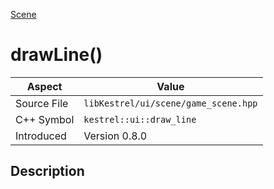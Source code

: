 [Scene](index)
# drawLine()
| Aspect | Value |
| --- | --- |
| Source File | `libKestrel/ui/scene/game_scene.hpp` |
| C++ Symbol | `kestrel::ui::draw_line` |
| Introduced | Version 0.8.0 |
## Description

